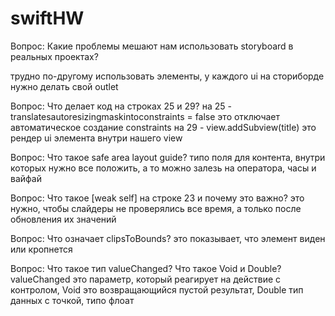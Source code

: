 # swiftHW



Вопрос: Какие проблемы мешают нам использовать storyboard в реальных проектах?

трудно по-другому использовать элементы, у каждого ui на сториборде нужно делать свой outlet


Вопрос: Что делает код на строках 25 и 29?
на 25 - translatesautoresizingmaskintoconstraints = false это отключает автоматическое создание constraints
на 29 - view.addSubview(title) это рендер ui элемента внутри нашего view

Вопрос: Что такое safe area layout guide?
типо поля для контента, внутри которых нужно все положить, а то можно залезь на оператора, часы и вайфай 


Вопрос: Что такое [weak self] на строке 23 и почему это важно?
это нужно, чтобы слайдеры не проверялись все время, а только после обновления их значений 

Вопрос: Что означает clipsToBounds?
это показывает, что элемент виден или кропнется 

Вопрос: Что такое тип valueChanged? Что такое Void и Double?
valueChanged это параметр, который реагирует на действие с контролом, Void это возвращающийся пустой результат, Double тип данных с точкой, типо флоат
